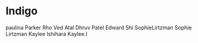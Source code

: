 # Indigo
paulina
Parker Rho
Ved Atal
Dhruv Patel
Edward Shi
SophieLirtzman
Sophie Lirtzman
Kaylee Ishihara
Kaylee.I